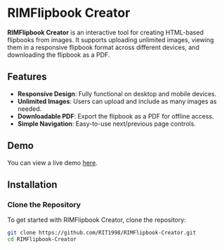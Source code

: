 # RIMFlipbook Creator

**RIMFlipbook Creator** is an interactive tool for creating HTML-based flipbooks from images. It supports uploading unlimited images, viewing them in a responsive flipbook format across different devices, and downloading the flipbook as a PDF.

## Features
- **Responsive Design**: Fully functional on desktop and mobile devices.
- **Unlimited Images**: Users can upload and include as many images as needed.
- **Downloadable PDF**: Export the flipbook as a PDF for offline access.
- **Simple Navigation**: Easy-to-use next/previous page controls.

## Demo
You can view a live demo [here](link-to-demo).

## Installation

### Clone the Repository
To get started with RIMFlipbook Creator, clone the repository:
```bash
git clone https://github.com/RIT1998/RIMFlipbook-Creator.git
cd RIMFlipbook-Creator
